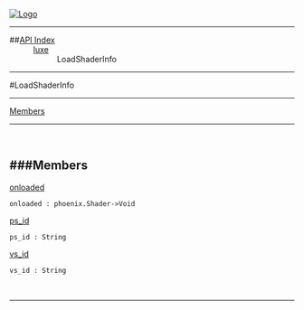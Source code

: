 
[![Logo](../../images/logo.png)](../../index.html)

---


##[API Index](../../api/index.html#luxe)   
&emsp;&emsp;&emsp;[luxe](./)   
&emsp;&emsp;&emsp;&emsp;&emsp;&emsp;LoadShaderInfo

---

#LoadShaderInfo


---


[Members](#Members)   


---

&nbsp;   

<a class="lift" name="Members" ></a>
###Members   
---
<a class="lift" name="onloaded" href="#onloaded">onloaded</a>



`onloaded : phoenix.Shader->Void`

<span class="small_desc_flat">  </span>   

<a class="lift" name="ps_id" href="#ps_id">ps_id</a>



`ps_id : String`

<span class="small_desc_flat">  </span>   

<a class="lift" name="vs_id" href="#vs_id">vs_id</a>



`vs_id : String`

<span class="small_desc_flat">  </span>   



&nbsp;
&nbsp;
&nbsp;

---  


&nbsp;   
&nbsp;   
